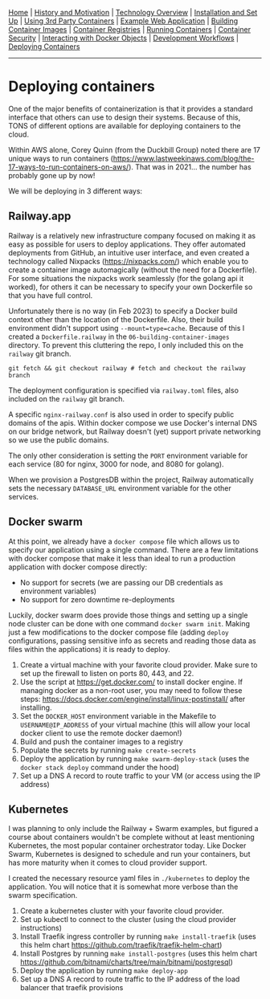 [Home](../README.md) | [History and Motivation](../01-history-and-motivation/README.md)
| [Technology Overview](../02-technology-overview/README.md)
| [Installation and Set Up](../03-installation-and-set-up/README.md)
| [Using 3rd Party Containers](../04-using-3rd-party-containers/README.md)
| [Example Web Application](../05-example-web-application/README.md)
| [Building Container Images](../06-building-container-images/README.md)
| [Container Registries](../07-container-registries/README.md)
| [Running Containers](../08-running-containers/README.md)
| [Container Security](../09-container-security/README.md)
| [Interacting with Docker Objects](../10-interacting-with-docker-objects/README.md)
| [Development Workflows](../11-development-workflow/README.md)
| [Deploying Containers](../12-deploying-containers/README.md)

---

# Deploying containers

One of the major benefits of containerization is that it provides a standard interface that others can use to design their systems. Because of this, TONS of different options are available for deploying containers to the cloud.

Within AWS alone, Corey Quinn (from the Duckbill Group) noted there are 17 unique ways to run containers (https://www.lastweekinaws.com/blog/the-17-ways-to-run-containers-on-aws/). That was in 2021... the number has probably gone up by now!

We will be deploying in 3 different ways:

## Railway.app

Railway is a relatively new infrastructure company focused on making it as easy as possible for users to deploy applications. They offer automated deployments from GitHub, an intuitive user interface, and even created a technology called Nixpacks (https://nixpacks.com/) which enable you to create a container image automagically (without the need for a Dockerfile). For some situations the nixpacks work seamlessly (for the golang api it worked), for others it can be necessary to specify your own Dockerfile so that you have full control.

Unfortunately there is no way (in Feb 2023) to specify a Docker build context other than the location of the Dockerfile. Also, their build environment didn't support using `--mount=type=cache`. Because of this I created a `Dockerfile.railway` in the `06-building-container-images` directory. To prevent this cluttering the repo, I only included this on the `railway` git branch.

```
git fetch && git checkout railway # fetch and checkout the railway branch
```

The deployment configuration is specified via `railway.toml` files, also included on the `railway` git branch.

A specific `nginx-railway.conf` is also used in order to specify public domains of the apis. Within docker compose we use Docker's internal DNS on our bridge network, but Railway doesn't (yet) support private networking so we use the public domains.

The only other consideration is setting the `PORT` environment variable for each service (80 for nginx, 3000 for node, and 8080 for golang).

When we provision a PostgresDB within the project, Railway automatically sets the necessary `DATABASE_URL` environment variable for the other services.

## Docker swarm

At this point, we already have a `docker compose` file which allows us to specify our application using a single command. There are a few limitations with docker compose that make it less than ideal to run a production application with docker compose directly:

- No support for secrets (we are passing our DB credentials as environment variables)
- No support for zero downtime re-deployments

Luckily, docker swarm does provide those things and setting up a single node cluster can be done with one command `docker swarm init`. Making just a few modifications to the docker compose file (adding `deploy` configurations, passing sensitive info as secrets and reading those data as files within the applications) it is ready to deploy.

1) Create a virtual machine with your favorite cloud provider. Make sure to set up the firewall to listen on ports 80, 443, and 22.
2) Use the script at https://get.docker.com/ to install docker engine. If managing docker as a non-root user, you may need to follow these steps: https://docs.docker.com/engine/install/linux-postinstall/ after installing.
3) Set the `DOCKER_HOST` environment variable in the Makefile to `USERNAME@IP_ADDRESS` of your virtual machine (this will allow your local docker client to use the remote docker daemon!)
4) Build and push the container images to a registry
5) Populate the secrets by running `make create-secrets`
6) Deploy the application by running `make swarm-deploy-stack` (uses the `docker stack deploy` command under the hood)
7) Set up a DNS A record to route traffic to your VM (or access using the IP address)

## Kubernetes

I was planning to only include the Railway + Swarm examples, but figured a course about containers wouldn't be complete without at least mentioning Kubernetes, the most popular container orchestrator today. Like Docker Swarm, Kubernetes is designed to schedule and run your containers, but has more maturity when it comes to cloud provider support.

I created the necessary resource yaml files in `./kubernetes` to deploy the application. You will notice that it is somewhat more verbose than the swarm specification.

1) Create a kubernetes cluster with your favorite cloud provider.
2) Set up kubectl to connect to the cluster (using the cloud provider instructions)
3) Install Traefik ingress controller by running `make install-traefik` (uses this helm chart https://github.com/traefik/traefik-helm-chart)
4) Install Postgres by running `make install-postgres` (uses this helm chart https://github.com/bitnami/charts/tree/main/bitnami/postgresql)
5) Deploy the application by running `make deploy-app`
6) Set up a DNS A record to route traffic to the IP address of the load balancer that traefik provisions

